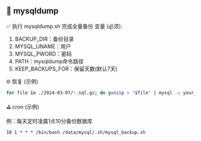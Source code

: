 🍭 mysqldump
---
✅ 执行 mysqldump.sh 完成全量备份
变量 (必须):
1. BACKUP_DIR：备份目录
2. MYSQL_UNAME：用户
3. MYSQL_PWORD：密码
4. PATH：mysqldump命令路径
5. KEEP_BACKUPS_FOR：保留天数(默认7天)

🌐 恢复 (示例)
```sh
for file in ./2024-03-07/*.sql.gz; do gunzip > "$file" | mysql -u your_username -p your_database_name; done
```
⛳️ cron (示例)

例：每天定时凌晨1点10分备份数据库

```
10 1 * * * /bin/bash /data/mysql/.sh/mysql_backup.sh
```

